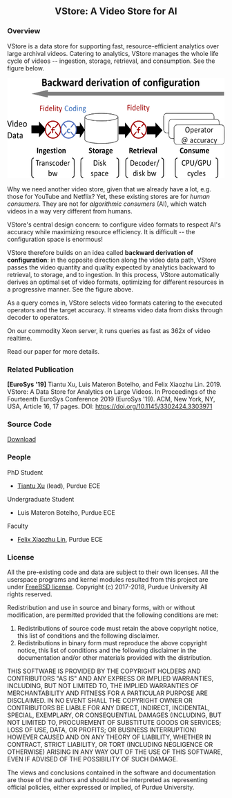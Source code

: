 ## <center>VStore: A Video Store for AI </center>

### Overview
VStore is a data store for supporting fast, resource-efficient analytics over large archival videos.
Catering to analytics, VStore manages the whole life cycle of videos -- ingestion, storage, retrieval, and consumption. See the figure below. 

<p align="center">
<img src="./concept.png" width="564" height="232">
</p>


Why we need another video store, given that we already have a lot, e.g. those for YouTube and Netflix? Yet, these existing stores are for *human consumers*. They are not for *algorithmic consumers* (AI), which watch videos in a way very different from humans. 



VStore's central design concern: to configure video formats to respect AI's accuracy while maximizing resource efficiency. It is difficult -- the configuration space is enormous! 

VStore therefore builds on an idea called **backward derivation of configuration**: in the opposite direction along the video data path, VStore passes the video quantity and quality expected by analytics backward to retrieval, to storage, and to ingestion. In this process, VStore automatically derives an optimal set of video formats, optimizing for different resources in a progressive manner. See the figure above. 

As a query comes in, VStore selects video formats catering to the executed operators and the target accuracy. It streams video data from disks through decoder to operators. 

On our commodity Xeon server, it runs queries as fast as 362x of video realtime.

Read our paper for more details. 

### Related Publication
**[EuroSys '19]**
Tiantu Xu, Luis Materon Botelho, and Felix Xiaozhu Lin. 2019. VStore: A Data Store for Analytics on Large Videos. In Proceedings of the Fourteenth EuroSys Conference 2019 (EuroSys '19). ACM, New York, NY, USA, Article 16, 17 pages. DOI: https://doi.org/10.1145/3302424.3303971

### Source Code
[Download](https://github.com/tiantuxu/VStore)

### People
PhD Student
* [Tiantu Xu](https://web.ics.purdue.edu/~xu944/) (lead), Purdue ECE

Undergraduate Student
* Luis Materon Botelho, Purdue ECE

Faculty
* [Felix Xiaozhu Lin](https://fxlin.github.io/), Purdue ECE

### License
All the pre-existing code and data are subject to their own licenses. All the userspace programs and kernel modules resulted from this project are under [FreeBSD license](https://opensource.org/licenses/BSD-2-Clause).
Copyright (c) 2017-2018, Purdue University
All rights reserved.

Redistribution and use in source and binary forms, with or without modification, are permitted provided that the following conditions are met:
1. Redistributions of source code must retain the above copyright notice, this list of conditions and the following disclaimer.
2. Redistributions in binary form must reproduce the above copyright notice, this list of conditions and the following disclaimer in the documentation and/or other materials provided with the distribution.

THIS SOFTWARE IS PROVIDED BY THE COPYRIGHT HOLDERS AND CONTRIBUTORS "AS IS" AND ANY EXPRESS OR IMPLIED WARRANTIES, INCLUDING, BUT NOT LIMITED TO, THE IMPLIED WARRANTIES OF MERCHANTABILITY AND FITNESS FOR A PARTICULAR PURPOSE ARE DISCLAIMED. IN NO EVENT SHALL THE COPYRIGHT OWNER OR CONTRIBUTORS BE LIABLE FOR ANY DIRECT, INDIRECT, INCIDENTAL, SPECIAL, EXEMPLARY, OR CONSEQUENTIAL DAMAGES (INCLUDING, BUT NOT LIMITED TO, PROCUREMENT OF SUBSTITUTE GOODS OR SERVICES; LOSS OF USE, DATA, OR PROFITS; OR BUSINESS INTERRUPTION) HOWEVER CAUSED AND ON ANY THEORY OF LIABILITY, WHETHER IN CONTRACT, STRICT LIABILITY, OR TORT (INCLUDING NEGLIGENCE OR OTHERWISE) ARISING IN ANY WAY OUT OF THE USE OF THIS SOFTWARE, EVEN IF ADVISED OF THE POSSIBILITY OF SUCH DAMAGE.

The views and conclusions contained in the software and documentation are those of the authors and should not be interpreted as representing official policies, either expressed or implied, of Purdue University.
